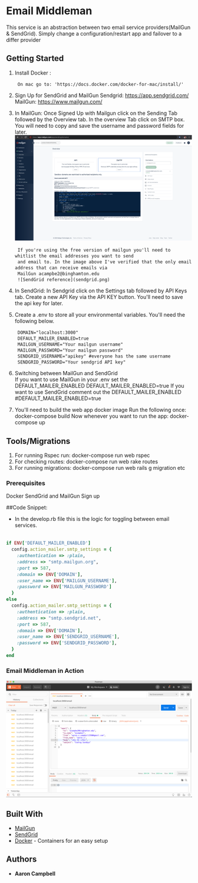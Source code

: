 # Email Middleman

This service is an abstraction between two email service providers(MailGun & SendGrid). Simply change a configuration/restart app
and failover to a differ provider

## Getting Started

1. Install Docker :

        On mac go to: 'https://docs.docker.com/docker-for-mac/install/'

2. Sign Up for SendGrid and MailGun
        Sendgrid: https://app.sendgrid.com/
        MailGun: https://www.mailgun.com/

3. In MailGun:
        Once Signed Up with Mailgun click on the Sending Tab followed by the Overview tab.
        In the overview Tab click on SMTP box. You will need to copy and save the username and password fields for later.
        ![MailGun reference](mailgun.png)

        If you're using the free version of mailgun you'll need to whitlist the email addresses you want to send
        and email to. In the image above I've verified that the only email address that can receive emails via
        MailGun acampbe2@binghamton.edu
        ![SendGrid reference](sendgrid.png)

4. In SendGrid:
        In Sendgrid click on the Settings tab followed by API Keys tab. Create a new API Key via the API KEY button.
        You'll need to save the api key for later.

5. Create a .env to store all your environmental variables. You'll need the following below.

        DOMAIN="localhost:3000"
        DEFAULT_MAILER_ENABLED=true
        MAILGUN_USERNAME="Your mailgun username"
        MAILGUN_PASSWORD="Your mailgun password"
        SENDGRID_USERNAME="apikey" #everyone has the same username
        SENDGRID_PASSWORD="Your sendgrid API key"

6. Switching between MailGun and SendGrid  
        If you want to use MailGun in your .env set the DEFAULT_MAILER_ENABLED
        DEFAULT_MAILER_ENABLED=true
        If you want to use SendGrid comment out the DEFAULT_MAILER_ENABLED
        #DEFAULT_MAILER_ENABLED=true

7. You'll need to build the web app docker image
        Run the following once: docker-compose build
        Now whenever you want to run the app: docker-compose up

## Tools/Migrations
1. For running Rspec run: docker-compose run web rspec
2. For checking routes: docker-compose run web rake routes
3. For running migrations: docker-compose run web rails g migration etc

### Prerequisites
Docker
SendGrid and MailGun Sign up

##Code Snippet:
  - In the develop.rb file this is the logic for toggling between email services.
````Ruby

if ENV['DEFAULT_MAILER_ENABLED']
  config.action_mailer.smtp_settings = {
    :authentication => :plain,
    :address => "smtp.mailgun.org",
    :port => 587,
    :domain => ENV['DOMAIN'],
    :user_name => ENV['MAILGUN_USERNAME'],
    :password => ENV['MAILGUN_PASSWORD']
  }
else
  config.action_mailer.smtp_settings = {
    :authentication => :plain,
    :address => "smtp.sendgrid.net",
    :port => 587,
    :domain => ENV['DOMAIN'],
    :user_name => ENV['SENDGRID_USERNAME'],
    :password => ENV['SENDGRID_PASSWORD'],
  }
end
````

### Email Middleman in Action

![Email Middleman](postman_example.png)


## Built With

* [MailGun](https://www.mailgun.com/)
* [SendGrid](https://sendgrid.com/)
* [Docker](https://docs.docker.com/docker-for-mac/install/) - Containers for an easy setup



## Authors

* **Aaron Campbell**
